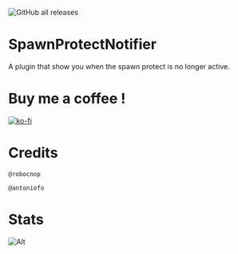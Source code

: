 ![GitHub all releases](https://img.shields.io/github/downloads/Robocnop/SpawnProtectNotifier/total)

# SpawnProtectNotifier
A plugin that show you when the spawn protect is no longer active.

# Buy me a coffee !
[![ko-fi](https://ko-fi.com/img/githubbutton_sm.svg)](https://ko-fi.com/P5P6XMKIH)

# Credits
`@robocnop`

`@antoniofo`

# Stats
![Alt](https://repobeats.axiom.co/api/embed/3f21f21ee3c44721dbd0a617dbd3daa7174c06c4.svg "Repobeats analytics image")
